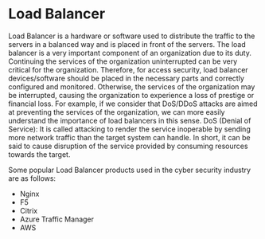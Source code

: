 # Load Balancer

Load Balancer is a hardware or software used to distribute the traffic to the servers in a balanced way and is placed in front of the servers. The load balancer is a very important component of an organization due to its duty. Continuing the services of the organization uninterrupted can be very critical for the organization. Therefore, for access security, load balancer devices/software should be placed in the necessary parts and correctly configured and monitored. Otherwise, the services of the organization may be interrupted, causing the organization to experience a loss of prestige or financial loss. For example, if we consider that DoS/DDoS attacks are aimed at preventing the services of the organization, we can more easily understand the importance of load balancers in this sense.
DoS (Denial of Service): It is called attacking to render the service inoperable by sending more network traffic than the target system can handle. In short, it can be said to cause disruption of the service provided by consuming resources towards the target.


Some popular Load Balancer products used in the cyber security industry are as follows:

- Nginx
- F5
-  Citrix
- Azure Traffic Manager
- AWS
